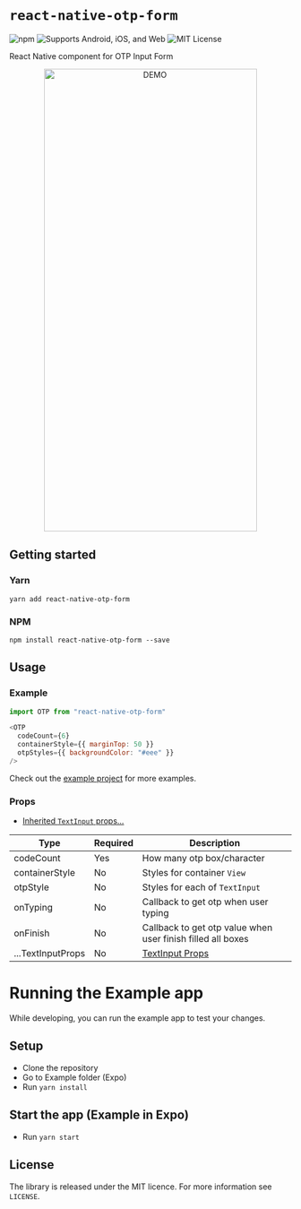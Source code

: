 # `react-native-otp-form`

![npm](https://img.shields.io/npm/v/react-native-otp-form.svg) ![Supports Android, iOS, and Web](https://img.shields.io/badge/platforms-android%20|%20ios%20|%20web-lightgrey.svg) ![MIT License](https://img.shields.io/npm/l/react-native-otp-form.svg)

React Native component for OTP Input Form


<p align="center">
  <img src="https://i.imgur.com/nMFGg6b.gif" alt="DEMO" width="380" height="826"/>
</p>

## Getting started

### Yarn

`yarn add react-native-otp-form`

### NPM

`npm install react-native-otp-form --save`

## Usage

### Example

```javascript
import OTP from "react-native-otp-form"
```

```javascript
<OTP
  codeCount={6}
  containerStyle={{ marginTop: 50 }}
  otpStyles={{ backgroundColor: "#eee" }}
/>
```

Check out the [example project](https://github.com/abdymm/react-native-otp-form/tree/master/Example) for more examples.

### Props

- [Inherited `TextInput` props...](https://reactnative.dev/docs/textinput)

| Type              | Required | Description                                                 |
| ----------------- | -------- | ----------------------------------------------------------- |
| codeCount         | Yes      | How many otp box/character                                  |
| containerStyle    | No       | Styles for container `View`                                 |
| otpStyle          | No       | Styles for each of `TextInput`                              |
| onTyping          | No       | Callback to get otp when user typing                        |
| onFinish          | No       | Callback to get otp value when user finish filled all boxes |
| ...TextInputProps | No       | [TextInput Props](https://reactnative.dev/docs/textinput)   |

# Running the Example app

While developing, you can run the example app to test your changes.

## Setup

- Clone the repository
- Go to Example folder (Expo)
- Run `yarn install`

## Start the app (Example in Expo)

- Run `yarn start`

## License

The library is released under the MIT licence. For more information see `LICENSE`.
